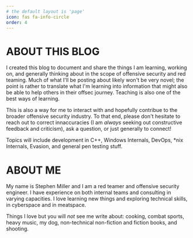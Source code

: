 ```yaml
---
# the default layout is 'page'
icon: fas fa-info-circle
order: 4
---
```


# ABOUT THIS BLOG

I created this blog to document and share the things I am learning, working on, and generally thinking about in the scope of offensive security and red teaming. Much of what I'll be posting about likely won't be very novel; the point is rather to translate what I'm learning into information that might also be able to help others in their offsec journey. Teaching is also one of the best ways of learning. 

This is also a way for me to interact with and hopefully contribue to the broader offensive security industry. To that end, please don't hesitate to reach out to correct innaccuracies (I am _always_ seeking out constructive feedback and criticism), ask a question, or just generally to connect!

Topics will include development in C++, Windows Internals, DevOps, *nix Internals, Evasion, and general pen testing stuff.

# ABOUT ME

My name is Stephen Miller and I am a red teamer and offensive security engineer. I have experience on both internal teams and consulting in varying capacities. I love learning new things and exploring technical skills, in cyberspace and in meatspace.

Things I love but you will _not_ see me write about: cooking, combat sports, heavy music, my dog, non-technical non-fiction and fiction books, and shooting.
